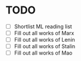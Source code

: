 # TODO

- [ ] Shortlist ML reading list
- [ ] Fill out all works of Marx
- [ ] Fill out all works of Lenin
- [ ] Fill out all works of Stalin
- [ ] Fill out all works of Mao